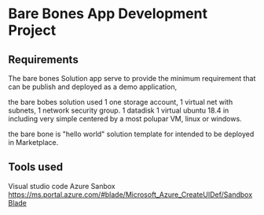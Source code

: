 # Bare Bones App Development Project

 

## Requirements

 

The bare bones Solution app serve to provide the minimum requirement that can be publish and deployed as a demo application, 

the bare bobes solution used 1 one storage account, 1 virtual net with subnets, 1 network security group. 1 datadisk 1 virtual ubuntu 18.4 in including very simple
centered by a most polupar VM, linux or windows.
 

the bare bone is "hello world" solution template for intended to be deployed in Marketplace.

## Tools used 

Visual studio code 
Azure Sanbox 
https://ms.portal.azure.com/#blade/Microsoft_Azure_CreateUIDef/SandboxBlade

 
